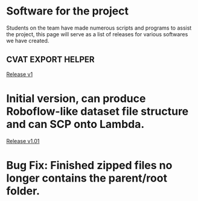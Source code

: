 # Software for the project

Students on the team have made numerous scripts and programs to assist the project, this page will serve as a list of releases for various softwares we have created.

## CVAT EXPORT HELPER
[Release v1](../dist/CVAT-Export-Helper-v1.zip)
# Initial version, can produce Roboflow-like dataset file structure and can SCP onto Lambda.
[Release v1.01](../dist/CVAT-Export-Helper-v1.01.zip)
# Bug Fix: Finished zipped files no longer contains the parent/root folder. 


